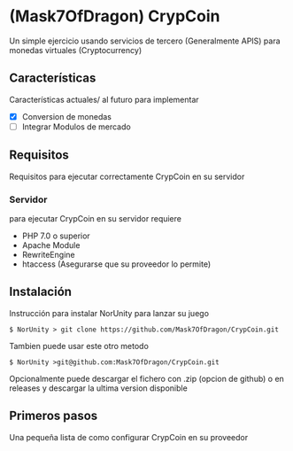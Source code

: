# (Mask7OfDragon) CrypCoin

Un simple ejercicio usando servicios de tercero (Generalmente APIS) para monedas virtuales (Cryptocurrency)

## Características
Características actuales/ al futuro para implementar

- [x] Conversion de monedas
- [ ] Integrar Modulos de mercado

## Requisitos
Requisitos para ejecutar correctamente CrypCoin en su servidor 

### Servidor
para ejecutar CrypCoin en su servidor requiere 

- PHP 7.0 o superior
- Apache Module
- RewriteEngine
- htaccess (Asegurarse que su proveedor lo permite)

## Instalación
Instrucción para instalar NorUnity para lanzar su juego

```
$ NorUnity > git clone https://github.com/Mask7OfDragon/CrypCoin.git
```

Tambien puede usar este otro metodo

```
$ NorUnity >git@github.com:Mask7OfDragon/CrypCoin.git
```

Opcionalmente puede descargar el fichero con .zip (opcion de github) o en releases y descargar la ultima version disponible

## Primeros pasos
Una pequeña lista de como configurar CrypCoin en su proveedor
